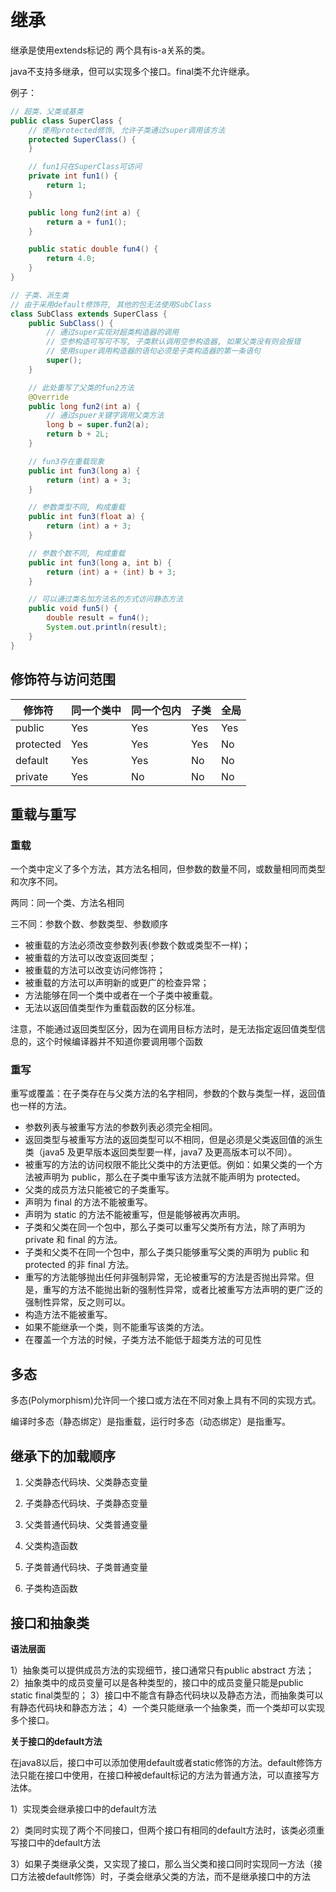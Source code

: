 # 继承

继承是使用extends标记的 两个具有is-a关系的类。

java不支持多继承，但可以实现多个接口。final类不允许继承。

例子：

```java
// 超类、父类或基类
public class SuperClass {
    // 使用protected修饰, 允许子类通过super调用该方法
    protected SuperClass() {
    }

    // fun1只在SuperClass可访问
    private int fun1() {
        return 1;
    }

    public long fun2(int a) {
        return a + fun1();
    }

    public static double fun4() {
        return 4.0;
    }
}

// 子类、派生类
// 由于采用default修饰符, 其他的包无法使用SubClass
class SubClass extends SuperClass {
    public SubClass() {
        // 通过super实现对超类构造器的调用
        // 空参构造可写可不写, 子类默认调用空参构造器, 如果父类没有则会报错
        // 使用super调用构造器的语句必须是子类构造器的第一条语句
        super(); 
    }

    // 此处重写了父类的fun2方法
    @Override
    public long fun2(int a) {
        // 通过spuer关键字调用父类方法
        long b = super.fun2(a); 
        return b + 2L;
    }

    // fun3存在重载现象
    public int fun3(long a) {
        return (int) a + 3;
    }

    // 参数类型不同, 构成重载
    public int fun3(float a) {
        return (int) a + 3;
    }

    // 参数个数不同, 构成重载
    public int fun3(long a, int b) {
        return (int) a + (int) b + 3;
    }

    // 可以通过类名加方法名的方式访问静态方法
    public void fun5() {
        double result = fun4();
        System.out.println(result);
    }
}
```

## 修饰符与访问范围

| 修饰符       | 同一个类中 | 同一个包内 | 子类  | 全局  |
| --------- | ----- | ----- | --- | --- |
| public    | Yes   | Yes   | Yes | Yes |
| protected | Yes   | Yes   | Yes | No  |
| default   | Yes   | Yes   | No  | No  |
| private   | Yes   | No    | No  | No  |

## 重载与重写

### 重载

一个类中定义了多个方法，其方法名相同，但参数的数量不同，或数量相同而类型和次序不同。

两同：同一个类、方法名相同

三不同：参数个数、参数类型、参数顺序

- 被重载的方法必须改变参数列表(参数个数或类型不一样)；
- 被重载的方法可以改变返回类型；
- 被重载的方法可以改变访问修饰符；
- 被重载的方法可以声明新的或更广的检查异常；
- 方法能够在同一个类中或者在一个子类中被重载。
- 无法以返回值类型作为重载函数的区分标准。

注意，不能通过返回类型区分，因为在调用目标方法时，是无法指定返回值类型信息的，这个时候编译器并不知道你要调用哪个函数

### 重写

重写或覆盖：在子类存在与父类方法的名字相同，参数的个数与类型一样，返回值也一样的方法。

- 参数列表与被重写方法的参数列表必须完全相同。
- 返回类型与被重写方法的返回类型可以不相同，但是必须是父类返回值的派生类（java5 及更早版本返回类型要一样，java7 及更高版本可以不同）。
- 被重写的方法的访问权限不能比父类中的方法更低。例如：如果父类的一个方法被声明为 public，那么在子类中重写该方法就不能声明为 protected。
- 父类的成员方法只能被它的子类重写。
- 声明为 final 的方法不能被重写。
- 声明为 static 的方法不能被重写，但是能够被再次声明。
- 子类和父类在同一个包中，那么子类可以重写父类所有方法，除了声明为 private 和 final 的方法。
- 子类和父类不在同一个包中，那么子类只能够重写父类的声明为 public 和 protected 的非 final 方法。
- 重写的方法能够抛出任何非强制异常，无论被重写的方法是否抛出异常。但是，重写的方法不能抛出新的强制性异常，或者比被重写方法声明的更广泛的强制性异常，反之则可以。
- 构造方法不能被重写。
- 如果不能继承一个类，则不能重写该类的方法。
- 在覆盖一个方法的时候，子类方法不能低于超类方法的可见性

## 多态

多态(Polymorphism)允许同一个接口或方法在不同对象上具有不同的实现方式。

编译时多态（静态绑定）是指重载，运行时多态（动态绑定）是指重写。

## 继承下的加载顺序

1. 父类静态代码块、父类静态变量

2. 子类静态代码块、子类静态变量

3. 父类普通代码块、父类普通变量

4. 父类构造函数

5. 子类普通代码块、子类普通变量

6. 子类构造函数

## 接口和抽象类

**语法层面**

1）抽象类可以提供成员方法的实现细节，接口通常只有public abstract 方法；
2）抽象类中的成员变量可以是各种类型的，接口中的成员变量只能是public static final类型的；
3）接口中不能含有静态代码块以及静态方法，而抽象类可以有静态代码块和静态方法；
4）一个类只能继承一个抽象类，而一个类却可以实现多个接口。

**关于接口的default方法**

在java8以后，接口中可以添加使用default或者static修饰的方法。default修饰方法只能在接口中使用，在接口种被default标记的方法为普通方法，可以直接写方法体。

1）实现类会继承接口中的default方法

2）类同时实现了两个不同接口，但两个接口有相同的default方法时，该类必须重写接口中的default方法

3）如果子类继承父类，又实现了接口，那么当父类和接口同时实现同一方法（接口方法被default修饰）时，子类会继承父类的方法，而不是继承接口中的方法